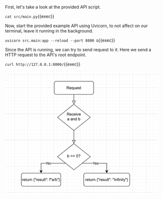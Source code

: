 First, let's take a look at the provided API script.

`cat src/main.py`{{exec}}

Now, start the provided example API using Uvicorn, to not affect on our terminal, leave it running in the background.

`uvicorn src.main:app --reload --port 8000 &`{{exec}}

Since the API is running, we can try to send request to it. Here we send a HTTP request to the API's root endpoint.

`curl http://127.0.0.1:8000/`{{exec}}

![test](/api-testing-automation/test.png)
